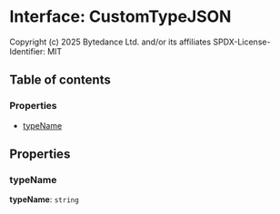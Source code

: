 # Interface: CustomTypeJSON

Copyright (c) 2025 Bytedance Ltd. and/or its affiliates
SPDX-License-Identifier: MIT

## Table of contents

### Properties

* [typeName](/auto-docs/fixed-layout-editor/interfaces/CustomTypeJSON.md#typename)

## Properties

### typeName

**typeName**: `string`
